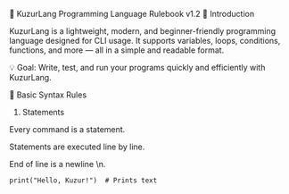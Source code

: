 📖 KuzurLang Programming Language Rulebook v1.2
🚀 Introduction

KuzurLang is a lightweight, modern, and beginner-friendly programming language designed for CLI usage. It supports variables, loops, conditions, functions, and more — all in a simple and readable format.

💡 Goal: Write, test, and run your programs quickly and efficiently with KuzurLang.

📌 Basic Syntax Rules
1. Statements

Every command is a statement.

Statements are executed line by line.

End of line is a newline \n.
```
print("Hello, Kuzur!")  # Prints text
```
